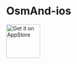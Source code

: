 OsmAnd-ios
==========

<a href="https://itunes.apple.com/app/apple-store/id934850257?mt=8" target="_blank">
<img src="https://raw.githubusercontent.com/osmandapp/osmandapp.github.io/master/website/images/app-store-badge.png" alt="Get it on AppStore" height="90"/></a>
